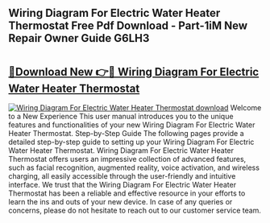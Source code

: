 ## Wiring Diagram For Electric Water Heater Thermostat Free Pdf Download - Part-1iM New Repair Owner Guide G6LH3

# <h2><a href="http://dfhplan.blite.top/?on=Wiring+Diagram+For+Electric+Water+Heater+Thermostat">🔗Download New 👉🔴 Wiring Diagram For Electric Water Heater Thermostat</a></h2>

[![Wiring Diagram For Electric Water Heater Thermostat download](https://i.imgur.com/lujVjoI.png)](http://dfhplan.blite.top/?on=Wiring+Diagram+For+Electric+Water+Heater+Thermostat)
Welcome to a New Experience This user manual introduces you to the unique features and functionalities of your new Wiring Diagram For Electric Water Heater Thermostat. Step-by-Step Guide The following pages provide a detailed step-by-step guide to setting up your Wiring Diagram For Electric Water Heater Thermostat. Wiring Diagram For Electric Water Heater Thermostat offers users an impressive collection of advanced features, such as facial recognition, augmented reality, voice activation, and wireless charging, all easily accessible through the user-friendly and intuitive interface. We trust that the Wiring Diagram For Electric Water Heater Thermostat has been a reliable and effective resource in your efforts to learn the ins and outs of your new device. In case of any queries or concerns, please do not hesitate to reach out to our customer service team.
